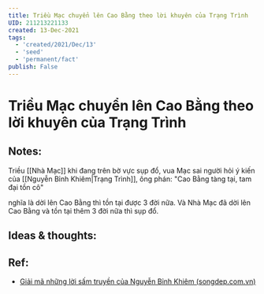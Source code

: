 ```yaml
---
title: Triều Mạc chuyển lên Cao Bằng theo lời khuyên của Trạng Trình
UID: 211213221133
created: 13-Dec-2021
tags:
  - 'created/2021/Dec/13'
  - 'seed'
  - 'permanent/fact'
publish: False
---
```

# Triều Mạc chuyển lên Cao Bằng theo lời khuyên của Trạng Trình

## Notes:
Triều [[Nhà Mạc]] khi đang trên bờ vực sụp đổ, vua Mạc sai người hỏi ý kiến của [[Nguyễn Bỉnh Khiêm|Trạng Trình]], ông phán:
"Cao Bằng tàng tại, tam đại tồn cô" 

nghĩa là dời lên Cao Bằng thì tồn tại được 3 đời nữa. Và Nhà Mạc đã dời lên Cao Bằng và tồn tại thêm 3 đời nữa thì sụp đổ.

## Ideas & thoughts:


## Ref:
- [Giải mã những lời sấm truyền của Nguyễn Bỉnh Khiêm (songdep.com.vn)](https://songdep.com.vn/350-giai-ma-nhung-loi-sam-truyen-cua-nguyen-binh-khiem-d758.html)